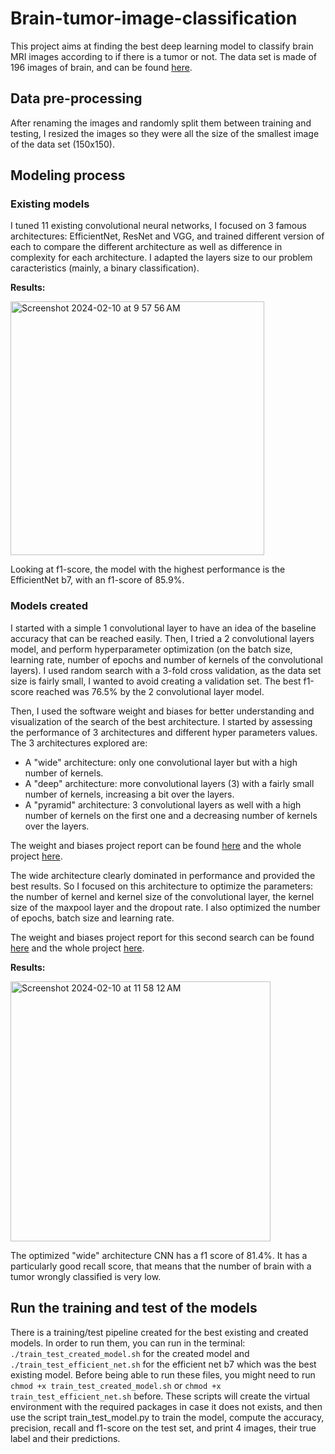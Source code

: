 # Brain-tumor-image-classification

This project aims at finding the best deep learning model to classify brain MRI images according to if there is a tumor or not. The data set is made of 196 images of brain, and can be found [here](https://www.kaggle.com/datasets/navoneel/brain-mri-images-for-brain-tumor-detection/data). 

## Data pre-processing
After renaming the images and randomly split them between training and testing, I resized the images so they were all the size of the smallest image of the data set (150x150).

## Modeling process

### Existing models
I tuned 11 existing convolutional neural networks, I focused on 3 famous architectures: EfficientNet, ResNet and VGG, and trained different version of each to compare the different architecture as well as difference in complexity for each architecture. 
I adapted the layers size to our problem caracteristics (mainly, a binary classification). 


**Results:**

<img width="406" alt="Screenshot 2024-02-10 at 9 57 56 AM" src="https://github.com/OrianeCav/Brain-tumor-image-classification/assets/98775053/f573a091-84ba-4fa9-994f-1929350a169f">


Looking at f1-score, the model with the highest performance is the EfficientNet b7, with an f1-score of 85.9%. 

### Models created
I started with a simple 1 convolutional layer to have an idea of the baseline accuracy that can be reached easily. Then, I tried a 2 convolutional layers model, and perform hyperparameter optimization (on the batch size, learning rate, number of epochs and number of kernels of the convolutional layers). I used random search with a 3-fold cross validation, as the data set size is fairly small, I wanted to avoid creating a validation set. 
The best f1-score reached was 76.5% by the 2 convolutional layer model.

Then, I used the software weight and biases for better understanding and visualization of the search of the best architecture. 
I started by assessing the performance of 3 architectures and different hyper parameters values. The 3 architectures explored are:
- A "wide" architecture: only one convolutional layer but with a high number of kernels.
- A "deep" architecture: more convolutional layers (3) with a fairly small number of kernels, increasing a bit over the layers.
- A "pyramid" architecture: 3 convolutional layers as well with a high number of kernels on the first one and a decreasing number of kernels over the layers.

The weight and biases project report can be found [here](https://wandb.ai/oriane-cavrois/brain_image_architecture_optimization/reports/Architecture-optimization--Vmlldzo2ODM2Mzk0) and the whole project [here](https://wandb.ai/oriane-cavrois/brain_image_architecture_optimization_3?workspace=user-oriane-cavrois).

The wide architecture clearly dominated in performance and provided the best results. 
So I focused on this architecture to optimize the parameters: the number of kernel and kernel size of the convolutional layer, the kernel size of the maxpool layer and the dropout rate. I also optimized the number of epochs, batch size and learning rate.

The weight and biases project report for this second search can be found [here](https://wandb.ai/oriane-cavrois/brain_image_large_archi_optimization_4?workspace=user-oriane-cavrois) and the whole project [here](https://wandb.ai/oriane-cavrois/brain_image_large_archi_optimization_4/reports/Parameter-optimization-of-the-wide-architecture--Vmlldzo2ODM2MjYz).

**Results:**

<img width="416" alt="Screenshot 2024-02-10 at 11 58 12 AM" src="https://github.com/OrianeCav/Brain-tumor-image-classification/assets/98775053/27c0c0d3-0360-450c-9853-c22f9e28bb04">


The optimized "wide" architecture CNN has a f1 score of 81.4%. It has a particularly good recall score, that means that the number of brain with a tumor wrongly classified is very low. 

## Run the training and test of the models
There is a training/test pipeline created for the best existing and created models. In order to run them, you can run in the terminal: 
```./train_test_created_model.sh``` for the created model and ```./train_test_efficient_net.sh``` for the efficient net b7 which was the best existing model. Before being able to run these files, you might need to run ```chmod +x train_test_created_model.sh``` or ```chmod +x train_test_efficient_net.sh``` before.
These scripts will create the virtual environment with the required packages in case it does not exists, and then use the script train_test_model.py to train the model, compute the accuracy, precision, recall and f1-score on the test set, and print 4 images, their true label and their predictions. 
